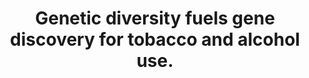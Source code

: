 ---
layout: ../../layouts/Publication.astro
title: Genetic diversity fuels gene discovery for tobacco and alcohol use.
journal: Nature
authors: Saunders GRB, Wang X, Chen F, Jang SK, Liu M, Wang C, Gao S, Jiang Y, Khunsriraksakul C, Otto JM, Addison C, Akiyama M, Albert CM, Aliev F, Alonso A, Arnett DK, Ashley-Koch AE, Ashrani AA, Barnes KC, Barr RG, Bartz TM, Becker DM, Bielak LF, Benjamin EJ, Bis JC, Bjornsdottir G, Blangero J, Bleecker ER, Boardman JD, Boerwinkle E, Boomsma DI, Boorgula MP, Bowden DW, Brody JA, Cade BE, Chasman DI, Chavan S, Chen YI, Chen Z, Cheng I, Cho MH, Choquet H, Cole JW, Cornelis MC, Cucca F, Curran JE, de Andrade M, Dick DM, Docherty AR, Duggirala R, Eaton CB, Ehringer MA, Esko T, Faul JD, Fernandes Silva L, Fiorillo E, Fornage M, Freedman BI, Gabrielsen ME, Garrett ME, Gharib SA, Gieger C, Gillespie N, Glahn DC, Gordon SD, Gu CC, Gu D, Gudbjartsson DF, Guo X, Haessler J, Hall ME, Haller T, Harris KM, He J, Herd P, Hewitt JK, Hickie I, Hidalgo B, Hokanson JE, Hopfer C, Hottenga J, Hou L, Huang H, Hung YJ, Hunter DJ, Hveem K, Hwang SJ, Hwu CM, Iacono W, Irvin MR, Jee YH, Johnson EO, Joo YY, Jorgenson E, Justice AE, Kamatani Y, Kaplan RC, Kaprio J, Kardia SLR, Keller MC, Kelly TN, Kooperberg C, Korhonen T, Kraft P, Krauter K, Kuusisto J, Laakso M, Lasky-Su J, Lee WJ, Lee JJ, Levy D, Li L, Li K, Li Y, Lin K, Lind PA, Liu C, Lloyd-Jones DM, Lutz SM, Ma J, Magi R, Manichaikul A, Martin NG, Mathur R, Matoba N, McArdle PF, McGue M, McQueen MB, Medland SE, Metspalu A, Meyers DA, Millwood IY, Mitchell BD, Mohlke KL, Moll M, Montasser ME, Morrison AC, Mulas A, Nielsen JB, North KE, Oelsner EC, Okada Y, Orru V, Palmer ND, Palviainen T, Pandit A, Park SL, Peters U, Peters A, Peyser PA, Polderman TJC, Rafaels N, Redline S, Reed RM, Reiner AP, Rice JP, Rich SS, Richmond NE, Roan C, Rotter JI, Rueschman MN, Runarsdottir V, Saccone NL, Schwartz DA, Shadyab AH, Shi J, Shringarpure SS, Sicinski K, Skogholt AH, Smith JA, Smith NL, Sotoodehnia N, Stallings MC, Stefansson H, Stefansson K, Stitzel JA, Sun X, Syed M, Tal-Singer R, Taylor AE, Taylor KD, Telen MJ, Thai KK, Tiwari H, Turman C, Tyrfingsson T, Wall TL, Walters RG, Weir DR, Weiss ST, White WB, Whitfield JB, Wiggins KL, Willemsen G, Willer CJ, Winsvold BS, Xu H, Yanek LR, Yin J, Young KL, Young KA, Yu B, Zhao W, Zhou W, Zollner S, Zuccolo L, Batini C, Bergen AW, Bierut LJ, David SP, Gagliano Taliun SA, Hancock DB, Jiang B, Munafo MR, Thorgeirsson TE, Liu DJ, Vrieze S
year: 2022
page: 720-724
volume: 612
issue: 7941
pmid: 36477530.0
pmcid: PMC9771818
doi: 10.1038/s41586-022-05477-4
landmark: False
carousel: False
featured: False
r03: R03OD032630
keywords: ["Tobacco Use", "Sample Size", "Multifactorial Inheritance", "Europe", "Risk Factors", "Genetic Variation", "Alcohol Drinking", "Genetic Loci", "Internationality", "Genetic Predisposition to Disease", "Transcriptome", "Genome-Wide Association Study", "Humans"]
---